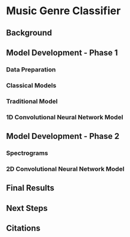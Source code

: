 # Music Genre Classifier

## Background

## Model Development - Phase 1

### Data Preparation

### Classical Models

### Traditional Model

### 1D Convolutional Neural Network Model

## Model Development - Phase 2

### Spectrograms

### 2D Convolutional Neural Network Model

## Final Results

## Next Steps

## Citations